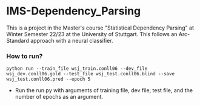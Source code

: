 # IMS-Dependency_Parsing
This is a project in the Master's course "Statistical Dependency Parsing" at Winter Semester 22/23 at the University of Stuttgart.
This follows an Arc-Standard approach with a neural classifier.

### How to run?
`python run --train_file wsj_train.conll06 --dev_file wsj_dev.conll06.gold --test_file wsj_test.conll06.blind --save wsj_test.conll06.pred --epoch 5`
- Run the run.py with arguments of training file, dev file, test file, and the number of epochs as an argument.
